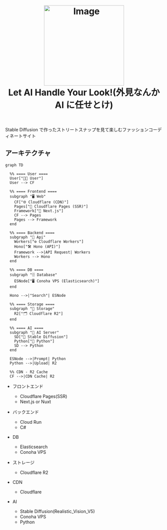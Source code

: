 <h1 align="center">

<img width="256" alt="Image" src="https://github.com/user-attachments/assets/80bb1996-209c-4821-b376-051986fb9f45" />
<br/>
Let AI Handle Your Look!(外見なんか AI に任せとけ)
</h1>

<br>

Stable Diffusion で作ったストリートスナップを見て楽しむファッションコーディネートサイト

## アーキテクチャ

```mermaid
graph TD

  %% ==== User ====
  User["🧑‍💻 User"]
  User --> CF

  %% ==== Frontend ====
  subgraph "🖥️ Web"
    CF["🌐 Cloudflare (CDN)"]
    Pages["📄 Cloudflare Pages (SSR)"]
    Framework["🧱 Next.js"]
    CF --> Pages
    Pages --> Framework
  end

  %% ==== Backend ====
  subgraph "🔧 Api"
    Workers["⚙️ Cloudflare Workers"]
    Hono["🛠️ Hono (API)"]
    Framework -->|API Request| Workers
    Workers --> Hono
  end

  %% ==== DB ====
  subgraph "🗄️ Database"
    ESNode["🖥️ Conoha VPS (Elasticsearch)"]
  end

  Hono -->|"Search"| ESNode

  %% ==== Storage ====
  subgraph "💾 Storage"
    R2["🗂️ Cloudflare R2"]
  end

  %% ==== AI ====
  subgraph "🧠 AI Server"
    SD["🎨 Stable Diffusion"]
    Python["🐍 Python"]
    SD --> Python
  end

  ESNode -->|Prompt| Python
  Python -->|Upload| R2

  %% CDN - R2 Cache
  CF -->|CDN Cache| R2
```

- フロントエンド

  - Cloudflare Pages(SSR)
  - Next.js or Nuxt

- バックエンド

  - Cloud Run
  - C#

- DB

  - Elasticsearch
  - Conoha VPS

- ストレージ

  - Cloudflare R2

- CDN

  - Cloudflare

- AI
  - Stable Diffusion(Realistic_Vision_V5)
  - Conoha VPS
  - Python
